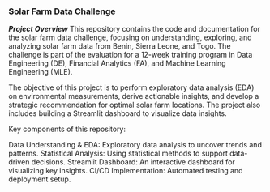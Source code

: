 ### Solar Farm Data Challenge
***Project Overview***
This repository contains the code and documentation for the solar farm data challenge, focusing on understanding, exploring, and analyzing solar farm data from Benin, Sierra Leone, and Togo. The challenge is part of the evaluation for a 12-week training program in Data Engineering (DE), Financial Analytics (FA), and Machine Learning Engineering (MLE).

The objective of this project is to perform exploratory data analysis (EDA) on environmental measurements, derive actionable insights, and develop a strategic recommendation for optimal solar farm locations. The project also includes building a Streamlit dashboard to visualize data insights.

Key components of this repository:

Data Understanding & EDA: Exploratory data analysis to uncover trends and patterns.
Statistical Analysis: Using statistical methods to support data-driven decisions.
Streamlit Dashboard: An interactive dashboard for visualizing key insights.
CI/CD Implementation: Automated testing and deployment setup.
